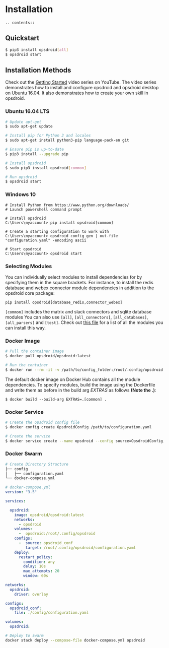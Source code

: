 # Installation

```eval_rst
.. contents::
```

## Quickstart

```bash
$ pip3 install opsdroid[all]
$ opsdroid start
```

## Installation Methods

Check out the [Getting Started](https://www.youtube.com/watch?v=7wyIi_cpodE&list=PLViQCHlMbEq5nZL6VNrUxu--Of1uCpflq) video series on YouTube. The video series demonstrates how to install and configure opsdroid and opsdroid desktop on Ubuntu 16.04. It also demonstrates how to create your own skill in opsdroid.

### Ubuntu 16.04 LTS

```bash
# Update apt-get
$ sudo apt-get update

# Install pip for Python 3 and locales
$ sudo apt-get install python3-pip language-pack-en git

# Ensure pip is up-to-date
$ pip3 install --upgrade pip

# Install opsdroid
$ sudo pip3 install opsdroid[common]

# Run opsdroid
$ opsdroid start
```

### Windows 10

```
# Install Python from https://www.python.org/downloads/
# Launch powershell command prompt

# Install opsdroid
C:\Users\myaccount> pip install opsdroid[common]

# Create a starting configuration to work with
C:\Users\myaccount> opsdroid config gen | out-file "configuration.yaml" -encoding ascii

# Start opsdroid
C:\Users\myaccount> opsdroid start
```

### Selecting Modules

You can individually select modules to install dependencies for by specifying them
in the square brackets. For instance, to install the redis database and webex connector
module dependencies in addition to the opsdroid core package:
```
pip install opsdroid[database_redis,connector_webex]
```

`[common]` includes the matrix and slack connectors and sqlite database modules
You can also use `[all]`, `[all_connectors]`, `[all_databases]`, `[all_parsers]` and `[test]`.
Check out [this file](https://github.com/opsdroid/opsdroid/blob/master/setup.cfg#L79)
for a list of all the modules you can install this way.

### Docker Image

```bash
# Pull the container image
$ docker pull opsdroid/opsdroid:latest

# Run the container
$ docker run --rm -it -v /path/to/config_folder:/root/.config/opsdroid opsdroid/opsdroid:latest
```

The default docker image on Docker Hub contains all the module dependencies. To
specify modules, build the image using the Dockerfile and write them as before
in the build arg *EXTRAS* as follows **(Note the .)**:
```
$ docker build --build-arg EXTRAS=.[common] .
```

### Docker Service

```bash
# Create the opsdroid config file
$ docker config create OpsdroidConfig /path/to/configuration.yaml

# Create the service
$ docker service create --name opsdroid --config source=OpsdroidConfig,target=/root/.config/opsdroid/configuration.yaml --mount 'type=volume,src=OpsdroidData,dst=/root/.config/opsdroid' opsdroid/opsdroid:latest
```

### Docker Swarm

```bash
# Create Directory Structure
├── config
│   ├── configuration.yaml
└── docker-compose.yml
```

```yaml
# docker-compose.yml
version: "3.5"

services:

  opsdroid:
    image: opsdroid/opsdroid:latest
    networks:
      - opsdroid
    volumes:
      -  opsdroid:/root/.config/opsdroid
    configs:
      -  source: opsdroid_conf
         target: /root/.config/opsdroid/configuration.yaml
    deploy:
      restart_policy:
        condition: any
        delay: 10s
        max_attempts: 20
        window: 60s

networks:
  opsdroid:
    driver: overlay

configs:
  opsdroid_conf:
    file: ./config/configuration.yaml

volumes:
  opsdroid:
```

```bash
# Deploy to swarm
docker stack deploy --compose-file docker-compose.yml opsdroid
```
